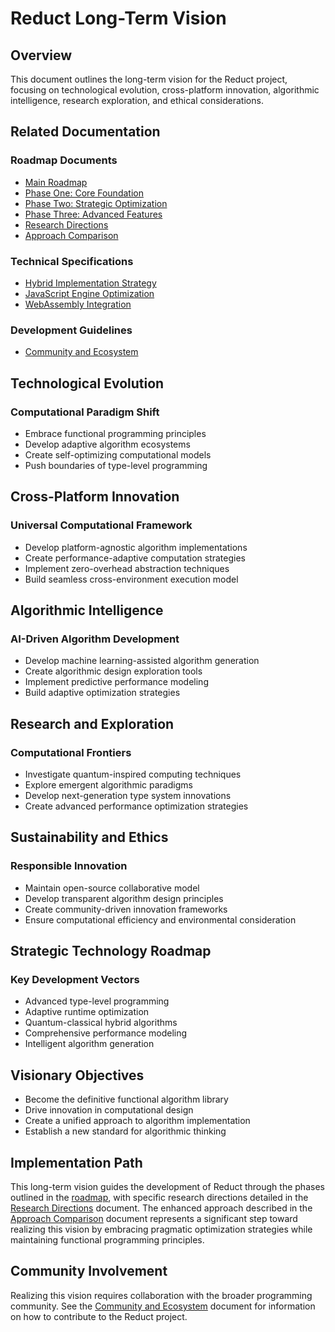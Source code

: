 # Reduct Long-Term Vision

## Overview

This document outlines the long-term vision for the Reduct project, focusing on technological evolution, cross-platform innovation, algorithmic intelligence, research exploration, and ethical considerations.

## Related Documentation

### Roadmap Documents
- [Main Roadmap](./index.md)
- [Phase One: Core Foundation](./phase-one.md)
- [Phase Two: Strategic Optimization](./phase-two.md)
- [Phase Three: Advanced Features](./phase-three.md)
- [Research Directions](./research-directions.md)
- [Approach Comparison](./approach-comparison.md)

### Technical Specifications
- [Hybrid Implementation Strategy](../technical/hybrid-implementation-strategy.md)
- [JavaScript Engine Optimization](../technical/javascript-engine-optimization.md)
- [WebAssembly Integration](../technical/webassembly-integration-spec.md)

### Development Guidelines
- [Community and Ecosystem](../development/community-ecosystem.md)

## Technological Evolution
### Computational Paradigm Shift
- Embrace functional programming principles
- Develop adaptive algorithm ecosystems
- Create self-optimizing computational models
- Push boundaries of type-level programming

## Cross-Platform Innovation
### Universal Computational Framework
- Develop platform-agnostic algorithm implementations
- Create performance-adaptive computation strategies
- Implement zero-overhead abstraction techniques
- Build seamless cross-environment execution model

## Algorithmic Intelligence
### AI-Driven Algorithm Development
- Develop machine learning-assisted algorithm generation
- Create algorithmic design exploration tools
- Implement predictive performance modeling
- Build adaptive optimization strategies

## Research and Exploration
### Computational Frontiers
- Investigate quantum-inspired computing techniques
- Explore emergent algorithmic paradigms
- Develop next-generation type system innovations
- Create advanced performance optimization strategies

## Sustainability and Ethics
### Responsible Innovation
- Maintain open-source collaborative model
- Develop transparent algorithm design principles
- Create community-driven innovation frameworks
- Ensure computational efficiency and environmental consideration

## Strategic Technology Roadmap
### Key Development Vectors
- Advanced type-level programming
- Adaptive runtime optimization
- Quantum-classical hybrid algorithms
- Comprehensive performance modeling
- Intelligent algorithm generation

## Visionary Objectives
- Become the definitive functional algorithm library
- Drive innovation in computational design
- Create a unified approach to algorithm implementation
- Establish a new standard for algorithmic thinking

## Implementation Path

This long-term vision guides the development of Reduct through the phases outlined in the [roadmap](./index.md), with specific research directions detailed in the [Research Directions](./research-directions.md) document. The enhanced approach described in the [Approach Comparison](./approach-comparison.md) document represents a significant step toward realizing this vision by embracing pragmatic optimization strategies while maintaining functional programming principles.

## Community Involvement

Realizing this vision requires collaboration with the broader programming community. See the [Community and Ecosystem](../development/community-ecosystem.md) document for information on how to contribute to the Reduct project.